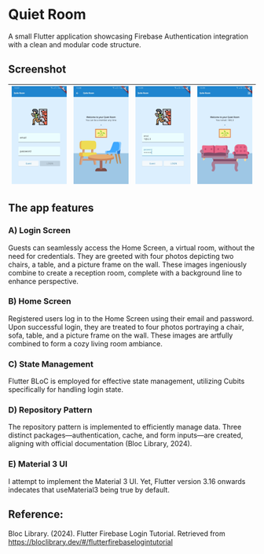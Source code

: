 # Quiet Room

A small Flutter application showcasing Firebase Authentication integration with a clean and modular code structure.

## Screenshot
| ![Screenshot 01](docs/screenshots/001.jpg)       | ![Screenshot 02](docs/screenshots/002.jpg) | ![Screenshot 03](docs/screenshots/003.jpg)       | ![Screenshot 04](docs/screenshots/004.jpg) |
| --------------------------------------- | --------------------------------------- | --------------------------------------- | --------------------------------------- |

## The app features

### A) Login Screen
Guests can seamlessly access the Home Screen, a virtual room, without the need for credentials. They are greeted with four photos depicting two chairs, a table, and a picture frame on the wall. These images ingeniously combine to create a reception room, complete with a background line to enhance perspective.

### B) Home Screen
Registered users log in to the Home Screen using their email and password. Upon successful login, they are treated to four photos portraying a chair, sofa, table, and a picture frame on the wall. These images are artfully combined to form a cozy living room ambiance.

### C) State Management
Flutter BLoC is employed for effective state management, utilizing Cubits specifically for handling login state.

### D) Repository Pattern
The repository pattern is implemented to efficiently manage data. Three distinct packages—authentication, cache, and form inputs—are created, aligning with official documentation (Bloc Library, 2024).

### E) Material 3 UI
I attempt to implement the Material 3 UI. Yet, Flutter version 3.16 onwards indecates that useMaterial3 being true by default.


## Reference:
Bloc Library. (2024). Flutter Firebase Login Tutorial. Retrieved from https://bloclibrary.dev/#/flutterfirebaselogintutorial
